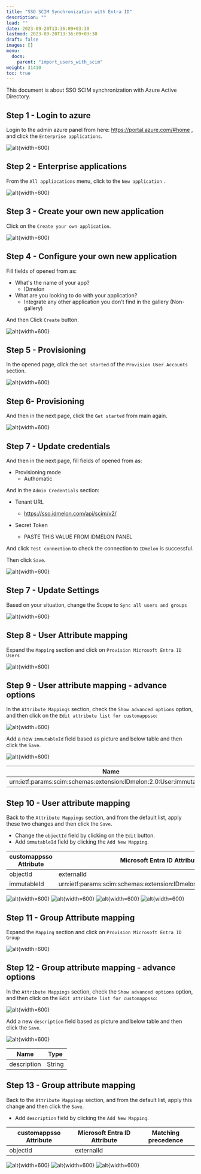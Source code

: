 ```yaml
---
title: "SSO SCIM Synchronization with Entra ID"
description: ""
lead: ""
date: 2023-09-20T13:36:09+03:30
lastmod: 2023-09-20T13:36:09+03:30
draft: false
images: []
menu:
  docs:
    parent: "import_users_with_scim"
weight: 31410
toc: true
---
```


This document is about SSO SCIM synchronization with Azure Active Directory.

Step 1 - Login to azure
-----------------------

Login to the admin azure panel from here:  https://portal.azure.com/#home ,
    and click the `Enterprise applications`.

![alt](/images/vendor/scim/azure/01.png){width=600}

Step 2 - Enterprise applications
--------------------------------

From the `All appliacations` menu, click to the `New application` .

![alt](/images/vendor/scim/azure/02.png){width=600}

Step 3 - Create your own new application
----------------------------------------

Click on the `Create your own application`.

![alt](/images/vendor/scim/azure/03.png){width=600}

Step 4 - Configure your own new application
----------------------------------------

Fill fields of opened from as:

* What's the name of your app?
  * IDmelon
* What are you looking to do with your application?
  * Integrate any other application you don't find in the gallery (Non-gallery)

And then Click `Create` button.

![alt](/images/vendor/scim/azure/04.png){width=600}

Step 5 - Provisioning
---------------------

In the opened page, click the `Get started` of the `Provision User Accounts` section.

![alt](/images/vendor/scim/azure/05.png){width=600}

Step 6- Provisioning
--------------------

And then in the next page, click the `Get started` from main again.

![alt](/images/vendor/scim/azure/06.png){width=600}

Step 7 - Update credentials
---------------------------

And then in the next page, fill fields of opened from as:

* Provisioning mode
  * Authomatic

And in the `Admin Credentials` section:

* Tenant URL
  * https://sso.idmelon.com/api/scim/v2/

* Secret Token
  * PASTE THIS VALUE FROM IDMELON PANEL

And click `Test connection` to check the connection to `IDmelon` is successful.

Then click `Save`.

![alt](/images/vendor/scim/azure/07.png){width=600}

Step 7 - Update Settings
------------------------

Based on your situation, change the Scope to `Sync all users and groups`

![alt](/images/vendor/scim/azure/08.png){width=600}

Step 8 - User Attribute mapping
-------------------------------

Expand the `Mapping` section and click on `Provision Microsoft Entra ID Users`

![alt](/images/vendor/scim/azure/09.png){width=600}

Step 9 - User attribute mapping - advance options
--------------------------------------------------

In the `Attribute Mappings` section, check the `Show advanced options` option,
and then click on the `Edit attribute list for customappsso`:

![alt](/images/vendor/scim/azure/10.png){width=600}

Add a new `immutableId` field based as picture and below table and then click the `Save`.

![alt](/images/vendor/scim/azure/11.png){width=600}

| Name                                                                 | Type   |
|----------------------------------------------------------------------|--------|
| urn:ietf:params:scim:schemas:extension:IDmelon:2.0:User:immutable_id | String |

Step 10 - User attribute mapping
--------------------------------

Back to the `Attribute Mappings` section, and from the default list, apply these two changes and then click the `Save`.

- Change the  `objectId` field by clicking on the `Edit` button.
- Add `immutableId` field by clicking the `Add New Mapping`.

| customappsso Attribute  | Microsoft Entra ID Attribute                                          | Matching precedence |
|-------------------------|-----------------------------------------------------------------------|---------------------|
| objectId                | externalId                                                            |                     |
| immutableId             | urn:ietf:params:scim:schemas:extension:IDmelon:2.0:User:immutable_id  |                     |

![alt](/images/vendor/scim/azure/12.png){width=600}
![alt](/images/vendor/scim/azure/13.png){width=600}
![alt](/images/vendor/scim/azure/14.png){width=600}
![alt](/images/vendor/scim/azure/15.png){width=600}

Step 11 - Group Attribute mapping
---------------------------------

Expand the `Mapping` section and click on `Provision Microsoft Entra ID Group`

![alt](/images/vendor/scim/azure/16.png){width=600}

Step 12 - Group attribute mapping - advance options
---------------------------------------------------

In the `Attribute Mappings` section, check the `Show advanced options` option,
and then click on the `Edit attribute list for customappsso`:

![alt](/images/vendor/scim/azure/17.png){width=600}

Add a new `description` field based as picture and below table and then click the `Save`.

![alt](/images/vendor/scim/azure/18.png){width=600}

| Name           | Type   |
|----------------|--------|
| description    | String |

Step 13 - Group attribute mapping
---------------------------------

Back to the `Attribute Mappings` section, and from the default list, apply this change and then click the `Save`.

- Add `description` field by clicking the `Add New Mapping`.

| customappsso Attribute  | Microsoft Entra ID Attribute | Matching precedence |
|-------------------------|------------------------------|---------------------|
| objectId                | externalId                   |                     |

![alt](/images/vendor/scim/azure/19.png){width=600}
![alt](/images/vendor/scim/azure/20.png){width=600}
![alt](/images/vendor/scim/azure/21.png){width=600}

